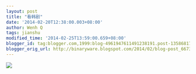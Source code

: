 ```yaml
---
layout: post
title: "看韩剧"
date: '2014-02-20T12:38:00.003+08:00'
author: Wenh Q
tags: jianshu
modified_time: '2014-02-25T13:59:00.659+08:00'
blogger_id: tag:blogger.com,1999:blog-4961947611491238191.post-1358681708871491921
blogger_orig_url: http://binaryware.blogspot.com/2014/02/blog-post_6673.html
---
```

[![](http://prod-jianshu-cwb.b0.upaiyun.com/notes/images/96167/weibo/image_d2afb7662162.jpeg)](http://prod-jianshu-cwb.b0.upaiyun.com/notes/images/96167/weibo/image_d2afb7662162.jpeg)
